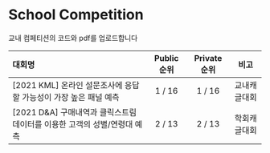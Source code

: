 # School Competition
교내 컴페티션의 코드와 pdf를 업로드합니다

|대회명|Public 순위|Private 순위|비고|
|:---|:---:|:---:|:---:|
|[2021 KML] 온라인 설문조사에 응답할 가능성이 가장 높은 패널 예측|1 / 16|1 / 16|교내캐글대회|
|[2021 D&A] 구매내역과 클릭스트림 데이터를 이용한 고객의 성별/연령대 예측|2 / 13|2 / 13|학회캐글대회|
